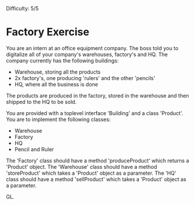 Difficulty: 5/5


# Factory Exercise

You are an intern at an office equipment company. The boss told you to digitalize all of your company's warehouses, factory's and HQ.
The company currently has the following buildings:

- Warehouse, storing all the products
- 2x factory's, one producing 'rulers' and the other 'pencils'
- HQ, where all the business is done

The products are produced in the factory, stored in the warehouse and then shipped to the HQ to be sold.

You are provided with a toplevel interface 'Building' and a class 'Product'. You are to implement the following classes:

- Warehouse
- Factory
- HQ
- Pencil and Ruler

The 'Factory' class should have a method 'produceProduct' which returns a 'Product' object.
The 'Warehouse' class should have a method 'storeProduct' which takes a 'Product' object as a parameter.
The 'HQ' class should have a method 'sellProduct' which takes a 'Product' object as a parameter.

GL.

